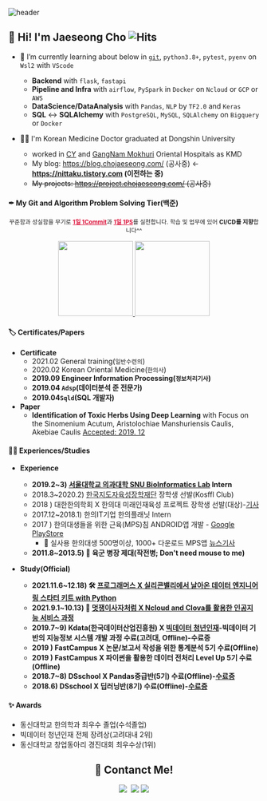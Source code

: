 <!-- 헤더 -->

![header](https://capsule-render.vercel.app/api?type=waving&color=f6ebe1&height=150&section=header&text=DataEngineer%20and%20K.M.D&fontSize=50&fontColor=152447&desc=데이터%20엔지니어를%20꿈꾸는%20한의사,%20조재성입니다.&descAlignY=80)

## 👋 Hi! I'm Jaeseong Cho ![Hits](https://hits.seeyoufarm.com/api/count/incr/badge.svg?url=https%3A%2F%2Fis2js.github.io%2Fblog_raw&count_bg=152447&title_bg=f6ebe1&icon_color=%23E1DFDF&title=%EB%B0%A9%EB%AC%B8%EC%9E%90+%EC%88%98&edge_flat=false)

- 🌱 I’m currently learning about below in  [`git`](https://blog.chojaeseong.com/mygit/), `python3.8+`, `pytest`, `pyenv` on `Wsl2` with `VScode`
    - **Backend** with `flask`, `fastapi` 
    - **Pipeline and Infra** with `airflow`, `PySpark` in `Docker` on `Ncloud` or `GCP` or `AWS`
    - **DataScience/DataAnalysis** with `Pandas`, `NLP` by `TF2.0` and `Keras`
    - **SQL** <-> **SQLAlchemy** with `PostgreSQL`, `MySQL`, `SQLAlchemy` on `Bigquery` or `Docker`

- 👨‍⚕️ I'm Korean Medicine Doctor graduated at Dongshin University 
    - worked in [CY](http://www.cyhani.com/) and [GangNam Mokhuri](https://www.mokhuri.com/) Oriental Hospitals as KMD
    - My blog: https://blog.chojaeseong.com/ (공사중) <- **https://nittaku.tistory.com (이전하는 중)**
    - ~~My projects: https://project.chojaeseong.com/ (공사중)~~

#### ✒ My Git and Algorithm Problem Solving Tier(백준)

<p align="center"><small>꾸준함과 성실함을 무기로 <strong><a target="_blank" style="color:crimson;" href="https://blog.chojaeseong.com/mygit/" important!>1일 1Commit</a></strong>과 <strong><a target="_blank" style="color:crimson;" href="https://solved.ac/profile/tingstyle1" important!>1일 1PS</a></strong>를 실천합니다. 학습 및 업무에 있어 <strong>CI/CD를 지향</strong>합니다^^</small></p>
<p align="center">
  <a href="#">
    <!--   graywhite or nord theme -->
      <img src="https://github-readme-stats.vercel.app/api?username=is2js&theme=graywhite&show_icons=true" height="150px">
  </a>
  <a href="#">
    <img src="http://mazassumnida.wtf/api/v2/generate_badge?boj=tingstyle1&cache=c" height="150px">
  </a>
</p>

#### 🏷 Certificates/Papers
- **Certificate**
    - 2021.02 General training(`일반수련의`) 
    - 2020.02 Korean Oriental Medicine(`한의사`) 
    - **2019.09 Engineer Information Processing(`정보처리기사`)**
    - **2019.04 `Adsp`(데이터분석 준 전문가)**
    - **2019.04`Sqld`(SQL 개발자)**
- **Paper**
    - **Identification of Toxic Herbs Using Deep Learning** with Focus on the Sinomenium Acutum, Aristolochiae Manshuriensis Caulis, Akebiae Caulis [Accepted: 2019. 12](https://www.mdpi.com/2076-3417/9/24/5456)
#### 🚴‍♂️ Experiences/Studies 
- **Experience**
    - **2019.2~3) [서울대학교 의과대학 SNU BioInformatics Lab](http://www.snubi.org/) Intern**
    - 2018.3~2020.2) [한국지도자육성장학재단](https://www.kosffl.or.kr/) 장학생 선발(Kosffl Club)
    - 2018 ) 대한한의학회 X 한의대 미래인재육성 프로젝트 장학생 선발(대상)-[기사](https://www.akomnews.com/bbs/board.php?bo_table=news&wr_id=27990) 
    - 2017.12~2018.1) 한의IT기업 한의플래닛 Intern
    - 2017 ) 한의대생들을 위한 근육(MPS)침 ANDROID앱 개발 - [Google PlayStore](https://play.google.com/store/apps/details?id=org.dshani.cho.MPS_FLEX_1122notice&hl=ko&gl=US)
        - 🤏 실사용 한의대생 500명이상, 1000+ 다운로드 MPS앱 [뉴스기사](https://www.mjmedi.com/news/articleView.html?idxno=33999)
    - **2011.8~2013.5) 💪 육군 병장 제대(작전병; Don't need mouse to me)**

- **Study(Official)**
    - **2021.11.6~12.18) 🛠 [프로그래머스 X 실리콘밸리에서 날아온 데이터 엔지니어링 스타터 키트 with Python](https://programmers.co.kr/learn/courses/12916)**
    - **2021.9.1~10.13) 🦁 [멋쟁이사자처럼 X Ncloud and Clova를 활용한 인공지능 서비스 과정](https://projectlion.io/courses/technology/naver)**
    - **2019.7~9) Kdata(한국데이터산업진흥원) X [빅데이터 청년인재](https://dataonair.or.kr/bigjob/)-빅데이터 기반의 지능정보 시스템 개발 과정 수료(고려대, Offline)-수료증**
    - **2019 ) FastCampus X  논문/보고서 작성을 위한 통계분석 5기 수료(Offline)**
    - **2019 ) FastCampus X  파이썬을 활용한 데이터 전처리 Level Up 5기 수료(Offline)**
    - **2018.7~8) DSschool X Pandas중급반(5기) 수료(Offline)-[수료증](https://raw.githubusercontent.com/is3js/screenshots/main/image-20211017160223696.png)**
    - **2018.6) DSschool X  딥러닝반(8기) 수료(Offline)-[수료증](https://raw.githubusercontent.com/is3js/screenshots/main/image-20211017160238368.png)**

#### ✨ Awards
- 동신대학교 한의학과 최우수 졸업(수석졸업)
- 빅데이터 청년인재 전체 장려상(고려대내 2위)
- 동신대학교 창업동아리 경진대회 최우수상(1위)



<!-- 스택 icon -->
<!-- <h2 align="center">🛠 Skill Stack</h2>

<p align="center">
  <img src="https://img.shields.io/badge/Python-3766AB?style=flat-square&logo=Python&logoColor=white"/></a>&nbsp 
  <img src="https://img.shields.io/badge/Java-007396?style=flat-square&logo=Java&logoColor=white"/></a>&nbsp 
  <img src="https://img.shields.io/badge/C++-00599C?style=flat-square&logo=C%2B%2B&logoColor=white"/></a>&nbsp 
  <img src="https://img.shields.io/badge/C-A8B9CC?style=flat-square&logo=C&logoColor=white"/></a>&nbsp 
  <img src="https://img.shields.io/badge/Javascript-ffb13b?style=flat-square&logo=javascript&logoColor=white"/></a>&nbsp 
  <img src="https://img.shields.io/badge/css-1572B6?style=flat-square&logo=css3&logoColor=white"/></a>&nbsp 
  <img src="https://img.shields.io/badge/Go-11B48A?style=flat-square&logo=Go&logoColor=white"/></a>&nbsp 
  <br>
  <img src="https://img.shields.io/badge/SpringBoot-6DB33F?style=flat-square&logo=Spring&logoColor=white"/></a>&nbsp 
  <img src="https://img.shields.io/badge/Django-092E20?style=flat-square&logo=Django&logoColor=white"/></a>&nbsp 
  <img src="https://img.shields.io/badge/Mysql-E6B91E?style=flat-square&logo=MySql&logoColor=white"/></a>&nbsp 
  <img src="https://img.shields.io/badge/HyperledgerFabric-DB3552?style=flat-square&logo=Hulu&logoColor=white"/></a>&nbsp 
  <img src="https://img.shields.io/badge/aws-333664?style=flat-square&logo=amazon-aws&logoColor=white"/></a>&nbsp 
  <img src="https://img.shields.io/badge/elasticsearch-005571?style=flat-square&logo=elasticsearch&logoColor=white"/></a>&nbsp 
</p> -->

<!-- 연락처 -->
<h2 align="center">👋 Contanct Me!  </h2>

<p align="center">
    <a href="mailto:tingstyle1@gmail.com"><img src="https://img.shields.io/badge/Gmail-d14836?style=flat-square&logo=Gmail&logoColor=white&link=tingstyle1@gmail.com"/></a>&nbsp
    <a href="https://www.facebook.com/tingstyle1"><img src="https://img.shields.io/badge/Facebook-1877F2?style=flat-square&logo=facebook&logoColor=white"/></a>
    <a href="https://www.github.com/is2js"><img src="https://img.shields.io/badge/GitHub-100000?style=flat-square&logo=github&logoColor=white"/></a>
</p>
